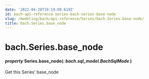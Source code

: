 ```yaml
---
date: '2022-04-28T19:19:08.619Z'
id: bach-api-reference-series-bach-series-base-node
slug: /modeling/bach/api-reference/Series/bach.Series.base-node/
title: bach.Series.base_node
---
```


# bach.Series.base_node


#### _property_ Series.base_node(_: bach.sql_model.BachSqlMode_ )
Get this Series’ base_node

<!-- !! processed by numpydoc !! -->
